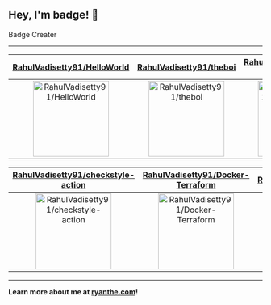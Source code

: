 ## Hey, I'm badge! 👋

Badge Creater

---

| [RahulVadisetty91/HelloWorld](https://github.com/RahulVadisetty91/HelloWorld) | [RahulVadisetty91/theboi](https://github.com/RahulVadisetty91/theboi) | [RahulVadisetty91/github-update-readme](https://github.com/RahulVadisetty91/github-update-readme) |
| :-: | :-: | :-: |
| <a href="https://github.com/RahulVadisetty91/HelloWorld"><img src="https://github.com/RahulVadisetty91/HelloWorld/raw/master/DISPLAY.jpg" alt="RahulVadisetty91/HelloWorld" title="RahulVadisetty91/HelloWorld" width="150" height="150"></a> | <a href="https://github.com/RahulVadisetty91/theboi"><img src="https://github.com/RahulVadisetty91/theboi/raw/master/DISPLAY.jpg" alt="RahulVadisetty91/theboi" title="RahulVadisetty91/theboi" width="150" height="150"></a> | <a href="https://github.com/RahulVadisetty91/github-update-readme"><img src="https://github.com/RahulVadisetty91/github-update-readme/raw/master/DISPLAY.jpg" alt="RahulVadisetty91/github-update-readme" title="RahulVadisetty91/github-update-readme" width="150" height="150"></a> |

| [RahulVadisetty91/checkstyle-action](https://github.com/RahulVadisetty91/checkstyle-action) | [RahulVadisetty91/Docker-Terraform](https://github.com/RahulVadisetty91/Docker-Terraform) | [RahulVadisetty91/.github](https://github.com/RahulVadisetty91/.github) |
| :-: | :-: | :-: |
| <a href="https://github.com/RahulVadisetty91/checkstyle-action"><img src="https://github.com/RahulVadisetty91/HelloWorld/raw/master/DISPLAY.jpg" alt="RahulVadisetty91/checkstyle-action" title="RahulVadisetty91/checkstyle-action" width="150" height="150"></a> | <a href="https://github.com/RahulVadisetty91/Docker-Terraform"><img src="https://github.com/RahulVadisetty91/HelloWorld/raw/master/DISPLAY.jpg" alt="RahulVadisetty91/Docker-Terraform" title="RahulVadisetty91/Docker-Terraform" width="150" height="150"></a> | <a href="https://github.com/RahulVadisetty91/.github"><img src="https://github.com/RahulVadisetty91/HelloWorld/raw/master/DISPLAY.jpg" alt="RahulVadisetty91/.github" title="RahulVadisetty91/.github" width="150" height="150"></a> |



---

**Learn more about me at [ryanthe.com](https://www.ryanthe.com)!**